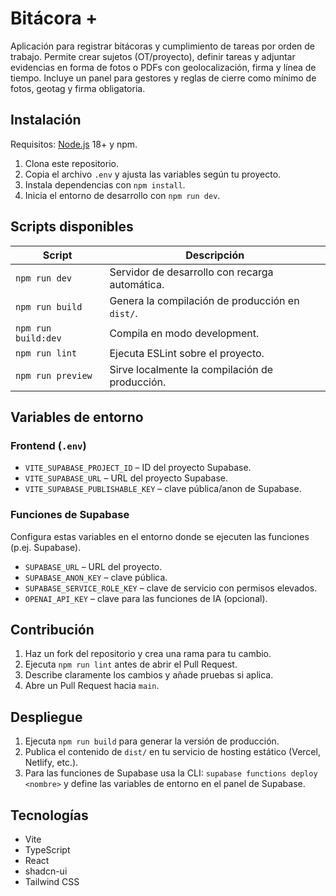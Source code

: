 # Bitácora +

Aplicación para registrar bitácoras y cumplimiento de tareas por orden de trabajo. Permite crear sujetos (OT/proyecto), definir tareas y adjuntar evidencias en forma de fotos o PDFs con geolocalización, firma y línea de tiempo. Incluye un panel para gestores y reglas de cierre como mínimo de fotos, geotag y firma obligatoria.

## Instalación

Requisitos: [Node.js](https://nodejs.org) 18+ y npm.

1. Clona este repositorio.
2. Copia el archivo `.env` y ajusta las variables según tu proyecto.
3. Instala dependencias con `npm install`.
4. Inicia el entorno de desarrollo con `npm run dev`.

## Scripts disponibles

| Script | Descripción |
|--------|-------------|
| `npm run dev` | Servidor de desarrollo con recarga automática. |
| `npm run build` | Genera la compilación de producción en `dist/`. |
| `npm run build:dev` | Compila en modo development. |
| `npm run lint` | Ejecuta ESLint sobre el proyecto. |
| `npm run preview` | Sirve localmente la compilación de producción. |

## Variables de entorno

### Frontend (`.env`)

- `VITE_SUPABASE_PROJECT_ID` – ID del proyecto Supabase.
- `VITE_SUPABASE_URL` – URL del proyecto Supabase.
- `VITE_SUPABASE_PUBLISHABLE_KEY` – clave pública/anon de Supabase.

### Funciones de Supabase

Configura estas variables en el entorno donde se ejecuten las funciones (p.ej. Supabase).

- `SUPABASE_URL` – URL del proyecto.
- `SUPABASE_ANON_KEY` – clave pública.
- `SUPABASE_SERVICE_ROLE_KEY` – clave de servicio con permisos elevados.
- `OPENAI_API_KEY` – clave para las funciones de IA (opcional).

## Contribución

1. Haz un fork del repositorio y crea una rama para tu cambio.
2. Ejecuta `npm run lint` antes de abrir el Pull Request.
3. Describe claramente los cambios y añade pruebas si aplica.
4. Abre un Pull Request hacia `main`.

## Despliegue

1. Ejecuta `npm run build` para generar la versión de producción.
2. Publica el contenido de `dist/` en tu servicio de hosting estático (Vercel, Netlify, etc.).
3. Para las funciones de Supabase usa la CLI: `supabase functions deploy <nombre>` y define las variables de entorno en el panel de Supabase.

## Tecnologías

- Vite
- TypeScript
- React
- shadcn-ui
- Tailwind CSS
